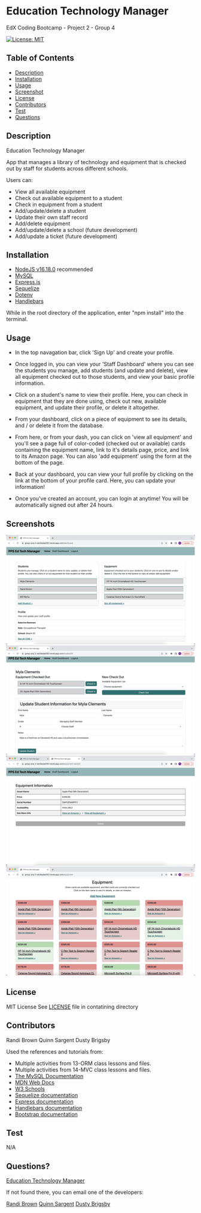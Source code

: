 # Education Technology Manager

EdX Coding Bootcamp - Project 2 - Group 4

[![License: MIT](https://img.shields.io/badge/License-MIT-yellow.svg)](https://opensource.org/licenses/MIT)

## Table of Contents

- [Description](#description)
- [Installation](#installation)
- [Usage](#usage)
- [Screenshot](#screenshot)
- [License](#license)
- [Contributors](#contributors)
- [Test](#test)
- [Questions](#questions)

<a name="description"></a>

## Description

Education Technology Manager

App that manages a library of technology and equipment that is checked out by staff for students across different schools.

Users can:

- View all available equipment
- Check out available equipment to a student
- Check in equipment from a student
- Add/update/delete a student
- Update their own staff record
- Add/delete equipment
- Add/update/delete a school (future development)
- Add/update a ticket (future development)

<a name="installation"></a>

## Installation

- [NodeJS v16.18.0](https://nodejs.org/dist/v16.18.0/node-v16.18.0-x64.msi) recommended
- [MySQL](https://dev.mysql.com/)
- [Express.js](https://expressjs.com/en/4x/api.html)
- [Sequelize](https://sequelize.org/)
- [Dotenv](https://www.npmjs.com/package/dotenv)
- [Handlebars](https://handlebarsjs.com/)

While in the root directory of the application, enter "npm install" into the terminal.

<a name="usage"></a>

## Usage

- In the top navagation bar, click 'Sign Up' and create your profile.  
  
- Once logged in, you can view your 'Staff Dashboard' where you can see the students you manage, add students (and update and delete), view all equipment checked out to those students, and view your basic profile information.  
  
- Click on a student's name to view their profile. Here, you can check in equipment that they are done using, check out new, available equipment, and update their profile, or delete it altogether.  
  
- From your dashboard, click on a piece of equipment to see its details, and / or delete it from the database.  
  
- From here, or from your dash, you can click on 'view all equipment' and you'll see a page full of color-coded (checked out or available) cards containing the equipment name, link to it's details page, price, and link to its Amazon page. You can also 'add equipment' using the form at the bottom of the page.  
  
- Back at your dashboard, you can view your full profile by clicking on the link at the bottom of your profile card. Here, you can update your information!  
  
- Once you've created an account, you can login at anytime! You will be automatically signed out after 24 hours.

<a name="screenshot"></a>

## Screenshots

![Dashboard](assets/dashboard.png)
![Student Page](assets/student-page.png)
![Equipment Page](assets/equipment.png)
![All Equipment](assets/all-equip.png)

<a name="license"></a>

## License

MIT License
See [LICENSE](/LICENSE) file in contatining directory

<a name="contributors"></a>

## Contributors

Randi Brown
Quinn Sargent
Dusty Brigsby

Used the references and tutorials from:

- Multiple activities from 13-ORM class lessons and files.
- Multiple activities from 14-MVC class lessons and files.
- [The MySQL Documentation](https://dev.mysql.com/doc/)
- [MDN Web Docs](https://developer.mozilla.org/en-US/docs/Web/JavaScript)
- [W3 Schools](https://www.w3schools.com/mysql/default.asp)
- [Sequelize documentation](https://sequelize.org/docs/v6/)
- [Express documentation](https://expressjs.com/en/4x/api.html)
- [Handlebars documentation](https://handlebarsjs.com/)
- [Bootstrap documentation](https://getbootstrap.com/)

<a name="test"></a>

## Test

N/A

<a name="questions"></a>

## Questions?

[Education Technology Manager](https://github.com/randirose/group-proj-2)

If not found there, you can email one of the developers:

[Randi Brown](mailto:randibrown21@gmail.com)
[Quinn Sargent](mailto:quinnwsargent@gmail.com)
[Dusty Brigsby](mailto:dustybrigsby@gmail.com)
